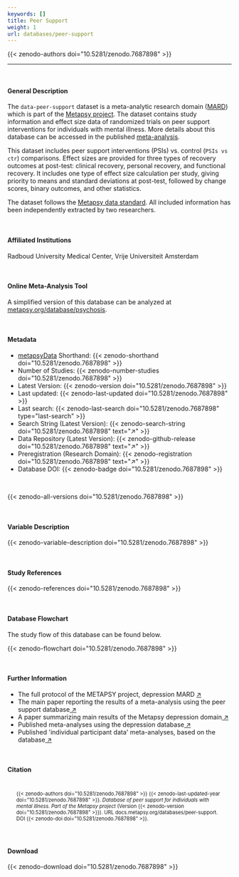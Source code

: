```yaml
---
keywords: []
title: Peer Support
weight: 1
url: databases/peer-support
---
```

{{< zenodo-authors doi="10.5281/zenodo.7687898" >}}

- - -

<br>

#### General Description

The `data-peer-support` dataset is a meta-analytic research domain ([MARD](https://docs.metapsy.org/uploads/ebmental-2022-300509.pdf)) which is part of the  [Metapsy project](https://www.metapsy.org/). The dataset contains study information and effect size data of randomized trials on peer support interventions for individuals with mental illness. More details about this database can be accessed in the published [meta-analysis](https://pubmed.ncbi.nlm.nih.gov/36066104/).

This dataset includes peer support interventions (PSIs) vs. control (`PSIs vs ctr`) comparisons. Effect sizes are provided for three types of recovery outcomes at post-test: clinical recovery, personal recovery, and functional recovery. It includes one type of effect size calculation per study, giving priority to means and standard deviations at post-test, followed by change scores, binary outcomes, and other statistics.

The dataset follows the [Metapsy data standard](https://docs.metapsy.org/data-preparation/format/). All included information has been independently extracted by two researchers.

<br>

#### Affiliated Institutions

Radboud University Medical Center, Vrije Universiteit Amsterdam

<br>

#### Online Meta-Analysis Tool

A simplified version of this database can be analyzed at [metapsy.org/database/psychosis](https://www.metapsy.org/database/psychosis).

<br>

#### Metadata

* <a href="https://data.metapsy.org" target="_blank">metapsyData</a> Shorthand: {{< zenodo-shorthand doi="10.5281/zenodo.7687898" >}}
* Number of Studies: {{< zenodo-number-studies doi="10.5281/zenodo.7687898" >}}
* Latest Version: {{< zenodo-version doi="10.5281/zenodo.7687898" >}}
* Last updated: {{< zenodo-last-updated doi="10.5281/zenodo.7687898" >}}
* Last search: {{< zenodo-last-search doi="10.5281/zenodo.7687898" type="last-search" >}}
* Search String (Latest Version): {{< zenodo-search-string doi="10.5281/zenodo.7687898" text="↗" >}}
* Data Repository (Latest Version): {{< zenodo-github-release doi="10.5281/zenodo.7687898" text="↗" >}}
* Preregistration (Research Domain): {{< zenodo-registration doi="10.5281/zenodo.7687898" text="↗" >}}
* Database DOI: {{< zenodo-badge doi="10.5281/zenodo.7687898" >}}

<br>

{{< zenodo-all-versions doi="10.5281/zenodo.7687898" >}}

<br>

#### Variable Description

{{< zenodo-variable-description doi="10.5281/zenodo.7687898" >}}

<br>

#### Study References

{{< zenodo-references doi="10.5281/zenodo.7687898" >}}

<br>

#### Database Flowchart

 The study flow of this database can be found below.

{{< zenodo-flowchart doi="10.5281/zenodo.7687898" >}}

<br>

#### Further Information

<ul>

<li>The full protocol of the METAPSY project, depression MARD <a href="/uploads/protocol.pdf" target="_blank">↗</a></li> <li>The main paper reporting the results of a meta-analysis using the peer support database<a href="https://www.cambridge.org/core/journals/psychological-medicine/article/effectiveness-of-peer-support-for-individuals-with-mental-illness-systematic-review-and-metaanalysis/92E0C2FA17EC13A33193B05CFB8D4179" target="_blank"> ↗</a></li> <li>A paper summarizing main results of the Metapsy depression domain<a href="/uploads/summary_metapsy.pdf" target="_blank"> ↗</a></li> <li>Published meta-analyses using the depression database<a href="/uploads/published_meta_analyses.pdf" target="_blank"> ↗</a></li> <li>Published 'individual participant data' meta-analyses, based on the database<a href="/uploads/ipd_ma.pdf" target="_blank"> ↗</a></li> </ul>

<br>

#### Citation

<div class="citation" style='background-color: var(--body-color); padding: 20px 20px 20px 20px; font-size: 80%; -webkit-filter: grayscale(100%); filter: grayscale(100%);'>
{{< zenodo-authors doi="10.5281/zenodo.7687898" >}}
{{< zenodo-last-updated-year doi="10.5281/zenodo.7687898" >}}.
<i>Database of peer support for individuals with mental illness. Part of the Metapsy project </i>
(Version {{< zenodo-version doi="10.5281/zenodo.7687898" >}}).
URL docs.metapsy.org/databases/peer-support.
DOI {{< zenodo-doi doi="10.5281/zenodo.7687898" >}}.
</div>

<br>

#### Download

{{< zenodo-download doi="10.5281/zenodo.7687898" >}}

<br></br>